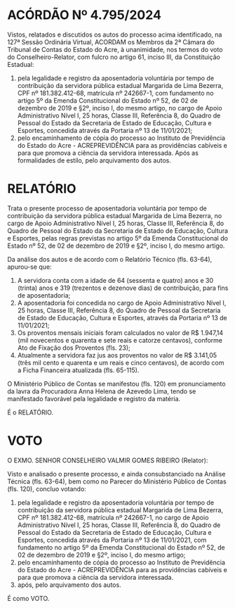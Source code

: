 # ACÓRDÃO Nº 4.795/2024

Vistos, relatados e discutidos os autos do processo acima identificado, na 127ª Sessão Ordinária Virtual, ACORDAM os Membros da 2ª Câmara do Tribunal de Contas do Estado do Acre, à unanimidade, nos termos do voto do Conselheiro-Relator, com fulcro no artigo 61, inciso III, da Constituição Estadual:

1. pela legalidade e registro da aposentadoria voluntária por tempo de contribuição da servidora pública estadual Margarida de Lima Bezerra, CPF nº 181.382.412-68, matrícula nº 242667-1, com fundamento no artigo 5º da Emenda Constitucional do Estado nº 52, de 02 de dezembro de 2019 e §2º, inciso I, do mesmo artigo, no cargo de Apoio Administrativo Nível I, 25 horas, Classe III, Referência 8, do Quadro de Pessoal do Estado da Secretaria de Estado de Educação, Cultura e Esportes, concedida através da Portaria nº 13 de 11/01/2021;
2. pelo encaminhamento de cópia do processo ao Instituto de Previdência do Estado do Acre - ACREPREVIDÊNCIA para as providências cabíveis e para que promova a ciência da servidora interessada. Após as formalidades de estilo, pelo arquivamento dos autos.

# RELATÓRIO

Trata o presente processo de aposentadoria voluntária por tempo de contribuição da servidora pública estadual Margarida de Lima Bezerra, no cargo de Apoio Administrativo Nível I, 25 horas, Classe III, Referência 8, do Quadro de Pessoal do Estado da Secretaria de Estado de Educação, Cultura e Esportes, pelas regras previstas no artigo 5º da Emenda Constitucional do Estado nº 52, de 02 de dezembro de 2019 e §2º, inciso I, do mesmo artigo.

Da análise dos autos e de acordo com o Relatório Técnico (fls. 63-64), apurou-se que:

1. A servidora conta com a idade de 64 (sessenta e quatro) anos e 30 (trinta) anos e 319 (trezentos e dezenove dias) de contribuição, para fins de aposentadoria;
2. A aposentadoria foi concedida no cargo de Apoio Administrativo Nível I, 25 horas, Classe III, Referência 8, do Quadro de Pessoal da Secretaria de Estado de Educação, Cultura e Esportes, através da Portaria nº 13 de 11/01/2021;
3. Os proventos mensais iniciais foram calculados no valor de R$ 1.947,14 (mil novecentos e quarenta e sete reais e catorze centavos), conforme Ato de Fixação dos Proventos (fls. 23);
4. Atualmente a servidora faz jus aos proventos no valor de R$ 3.141,05 (três mil cento e quarenta e um reais e cinco centavos), de acordo com a Ficha Financeira atualizada (fls. 65-115).

O Ministério Público de Contas se manifestou (fls. 120) em pronunciamento da lavra da Procuradora Anna Helena de Azevedo Lima, tendo se manifestado favorável pela legalidade e registro da matéria.

É o RELATÓRIO.

# VOTO

O EXMO. SENHOR CONSELHEIRO VALMIR GOMES RIBEIRO (Relator):

Visto e analisado o presente processo, e ainda consubstanciado na Análise Técnica (fls. 63-64), bem como no Parecer do Ministério Público de Contas (fls. 120), concluo votando:

1. pela legalidade e registro da aposentadoria voluntária por tempo de contribuição da servidora pública estadual Margarida de Lima Bezerra, CPF nº 181.382.412-68, matrícula nº 242667-1, no cargo de Apoio Administrativo Nível I, 25 horas, Classe III, Referência 8, do Quadro de Pessoal do Estado da Secretaria de Estado de Educação, Cultura e Esportes, concedida através da Portaria nº 13 de 11/01/2021, com fundamento no artigo 5º da Emenda Constitucional do Estado nº 52, de 02 de dezembro de 2019 e §2º, inciso I, do mesmo artigo;
2. pelo encaminhamento de cópia do processo ao Instituto de Previdência do Estado do Acre - ACREPREVIDÊNCIA para as providências cabíveis e para que promova a ciência da servidora interessada.
3. após, pelo arquivamento dos autos.

É como VOTO.
